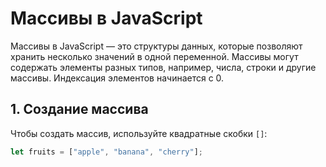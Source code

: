 # Массивы в JavaScript

Массивы в JavaScript — это структуры данных, которые позволяют хранить несколько значений в одной переменной. Массивы могут содержать элементы разных типов, например, числа, строки и другие массивы. Индексация элементов начинается с 0.

## 1. Создание массива

Чтобы создать массив, используйте квадратные скобки `[]`:

```javascript
let fruits = ["apple", "banana", "cherry"];
